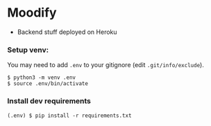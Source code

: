 # Moodify

- Backend stuff deployed on Heroku

### Setup venv:

You may need to add `.env` to your gitignore (edit `.git/info/exclude`).

```
$ python3 -m venv .env
$ source .env/bin/activate
```

### Install dev requirements

```
(.env) $ pip install -r requirements.txt
```
